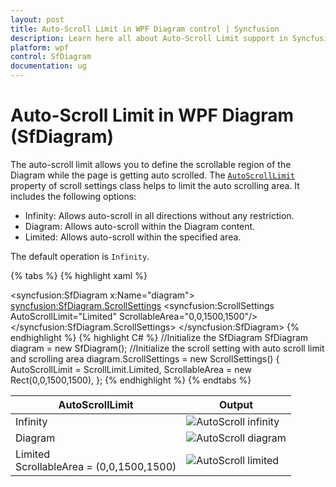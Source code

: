 ```yaml
---
layout: post
title: Auto-Scroll Limit in WPF Diagram control | Syncfusion
description: Learn here all about Auto-Scroll Limit support in Syncfusion WPF Diagram (SfDiagram) control and more.
platform: wpf
control: SfDiagram
documentation: ug
---
```


# Auto-Scroll Limit in WPF Diagram (SfDiagram)

The auto-scroll limit allows you to define the scrollable region of the Diagram while the page is getting auto scrolled. The [`AutoScrollLimit`](https://help.syncfusion.com/cr/wpf/Syncfusion.UI.Xaml.Diagram.ScrollSettings.html#Syncfusion_UI_Xaml_Diagram_ScrollSettings_AutoScrollLimit) property of scroll settings class helps to limit the auto scrolling area. It includes the following options:

* Infinity: Allows auto-scroll in all directions without any restriction.
* Diagram: Allows auto-scroll within the Diagram content.
* Limited: Allows auto-scroll within the specified area.

The default operation is `Infinity`.

{% tabs %}
{% highlight xaml %}
<!--Initialize the Sfdiagram-->
<syncfusion:SfDiagram x:Name="diagram">
    <!--Initialize the scroll setting class with auto scroll limit-->
    <syncfusion:SfDiagram.ScrollSettings>
        <syncfusion:ScrollSettings AutoScrollLimit="Limited" ScrollableArea="0,0,1500,1500"/>
    </syncfusion:SfDiagram.ScrollSettings>
</syncfusion:SfDiagram>
{% endhighlight %}
{% highlight C# %}
//Initialize the SfDiagram
SfDiagram diagram = new SfDiagram();
//Initialize the scroll setting with auto scroll limit and scrolling area
diagram.ScrollSettings = new ScrollSettings()
{
    AutoScrollLimit = ScrollLimit.Limited,
    ScrollableArea = new Rect(0,0,1500,1500),
};
{% endhighlight %}
{% endtabs %}

| AutoScrollLimit | Output |
|---|---|
| Infinity |![AutoScroll infinity](Scroll-Settings_images/AutoScrollInfinity.gif) |
| Diagram |![AutoScroll diagram](Scroll-Settings_images/AutoScrollDiagram.gif) |
| Limited <br> ScrollableArea = (0,0,1500,1500) | ![AutoScroll limited](Scroll-Settings_images/AutoScrollLimited.gif) |
